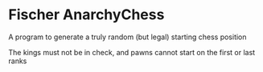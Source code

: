 # Fischer AnarchyChess
A program to generate a truly random (but legal) starting chess position

The kings must not be in check, and pawns cannot start on the first or last ranks
